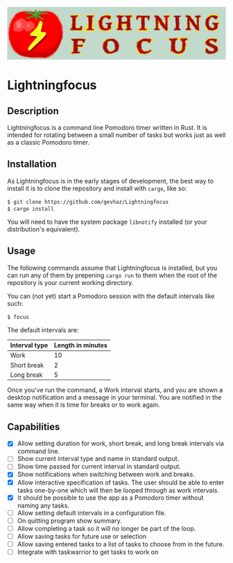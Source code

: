 ![Lightningfocus logo](https://github.com/gevhaz/Lightningfocus/raw/logo/lightningfocus-logo-text.png)

# Lightningfocus

## Description

Lightningfocus is a command line Pomodoro timer written in Rust. It is intended
for rotating between a small number of tasks but works just as well as a classic
Pomodoro timer.

## Installation

As Lightningfocus is in the early stages of development, the best way to install
it is to clone the repository and install with `cargo`, like so:

```command
$ git clone https://github.com/gevhaz/Lightningfocus
$ cargo install
````

You will need to have the system package `libnotify` installed (or your
distribution's equivalent).

## Usage

The following commands assume that Lightningfocus is installed, but you can run
any of them by prepening `cargo run` to them when the root of the repository is
your current working directory.

You can (not yet) start a Pomodoro session with the default intervals like such:

```console
$ focus
```

The default intervals are:

| **Interval type** | **Length in minutes** |
| ----------------- | --------------------- |
| Work              | 10                    |
| Short break       | 2                     |
| Long break        | 5                     |

Once you've run the command, a Work interval starts, and you are shown a desktop
notification and a message in your terminal. You are notified in the same way
when it is time for breaks or to work again.

## Capabilities

- [x] Allow setting duration for work, short break, and long break intervals via
      command line.
- [ ] Show current interval type and name in standard output.
- [ ] Show time passed for current interval in standard output.
- [x] Show notifications when switching between work and breaks.
- [x] Allow interactive specification of tasks. The user should be able to enter
      tasks one-by-one which will then be looped through as work intervals.
- [x] It should be possible to use the app as a Pomodoro timer without naming
      any tasks.
- [ ] Allow setting default intervals in a configuration file.
- [ ] On quitting program show summary.
- [ ] Allow completing a task so it will no longer be part of the loop.
- [ ] Allow saving tasks for future use or selection
- [ ] Allow saving entered tasks to a list of tasks to choose from in the future.
- [ ] Integrate with taskwarrior to get tasks to work on
